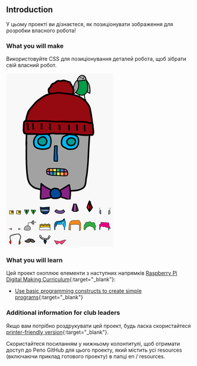 ## Introduction

У цьому проекті ви дізнаєтеся, як позиціонувати зображення для розробки власного робота!

### What you will make

Використовуйте CSS для позиціонування деталей робота, щоб зібрати свій власний робот.

![скріншот](images/robot-final.png)

### What you will learn

Цей проект охоплює елементи з наступних напрямків [Raspberry Pi Digital Making Curriculum](http://rpf.io/curriculum){:target="_blank"}:

+ [Use basic programming constructs to create simple programs](https://www.raspberrypi.org/curriculum/programming/creator){:target="_blank"}

### Additional information for club leaders

Якщо вам потрібно роздрукувати цей проект, будь ласка скористайтеся [printer-friendly version](https://projects.raspberrypi.org/en/projects/build-a-robot/print){:target="_blank"}.

Скористайтеся посиланням у нижньому колонтитулі, щоб отримати доступ до Репо GitHub для цього проекту, який містить усі resources (включаючи приклад готового проекту) в папці en / resources.